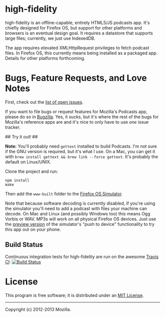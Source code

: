 # high-fidelity #

high-fidelity is an offline-capable, entirely HTML5/JS podcasts app. It's
chiefly designed for Firefox OS, but support for other platforms and browsers
is an eventual design goal. It requires a datastore that supports large files;
currently, we just use IndexedDB.

The app requires elevated XMLHttpRequest privileges to fetch podcast files.
In Firefox OS, this currently means being installed as a packaged app. Details
for other platforms forthcoming.

# Bugs, Feature Requests, and Love Notes #

First, check out the [list of open issues](https://bugzilla.mozilla.org/buglist.cgi?query_format=specific;order=relevance%20desc;bug_status=__open__;product=Marketplace;content=Podcasts;comments=0;comments=1;list_id=5706587).

If you want to file bugs or request features for Mozilla's Podcasts app,
please do so in [Bugzilla](https://bugzilla.mozilla.org/enter_bug.cgi?product=Marketplace&component=Reference%20Apps).
Yes, it sucks, but it's where the rest of the bugs for Mozilla's reference
apps are and it's nice to only have to use *one* issue tracker.

## Try it out! ##

**Note:** You'll probably need `gettext` installed to build Podcasts. I'm not
sure if the GNU version is required, but it's what I use. On a Mac, you can get
it with `brew install gettext && brew link --force gettext`. It's probably the
default on Linux/UNIX.

Clone the project and run:

    npm install
    make

Then add the `www-built` folder to the [Firefox OS Simulator](https://addons.mozilla.org/en-US/firefox/addon/firefox-os-simulator/).

Note that because software decoding is currently disabled, if you're using the
simulator you'll need to add a podcast with files your machine can decode. On
Mac and Linux (and possibly Windows too) this means Ogg Vorbis or WAV. MP3s
will work on all physical Firefox OS devices. Just use the [preview version](https://hacks.mozilla.org/2013/03/firefox-os-simulator-previewing-version-3-0/)
of the simulator's "push to device" functionality to try this app out on your
phone.

## Build Status ##

Continuous integration tests for high-fidelity are run on the awesome
[Travis CI](http://travis-ci.org): [![Build Status](https://secure.travis-ci.org/mozilla/high-fidelity.png?branch=master)](http://travis-ci.org/mozilla/high-fidelity)

# License #

This program is free software; it is distributed under an
[MIT License](http://github.com/mozilla/high-fidelity/blob/master/LICENSE.txt).

---

Copyright (c) 2012-2013 Mozilla.
